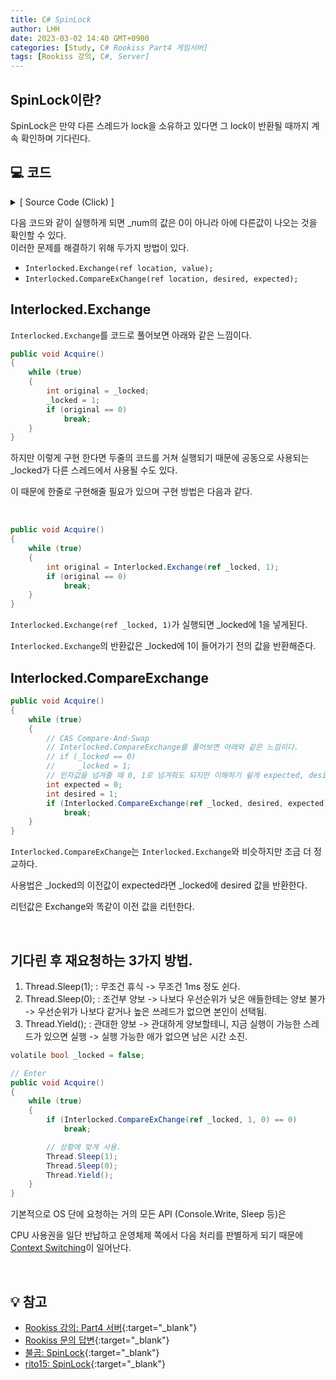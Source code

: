 ```yaml
---
title: C# SpinLock
author: LHH
date: 2023-03-02 14:40 GMT+0900
categories: [Study, C# Rookiss Part4 게임서버]
tags: [Rookiss 강의, C#, Server]
---
```


## SpinLock이란?
SpinLock은 만약 다른 스레드가 lock을 소유하고 있다면 그 lock이 반환될 때까지 계속 확인하며 기다린다.

## 💻 코드

<details>
<summary> [ Source Code (Click) ] </summary>
<div markdown="1">

```cs
class SpinLock
{
    volatile bool _locked = false;

    // Enter
    public void Acquire()
    {
        // 잠김이 풀리기를 기다린다.
        while (_locked == true)
        {
            
        }

        // 내꺼!
        _locked = true;
    }

    // Exit
    public void Release()
    {
        _locked = false;
    }
}

class Program
{
    static int _num = 0;
    static SpinLock _lock = new SpinLock();

    static void Thread_1()
    {
        for(int i=0; i<100000; i++)
        {
            _lock.Acquire();
            _num++;
            _lock.Release();
        }
    }

    static void Thread_2()
    {
        for (int i = 0; i < 100000; i++)
        {
            _lock.Acquire();
            _num--;
            _lock.Release();
        }
    }

    static void Main(string[] args)
    {
        Task t1 = new Task(Thread_1);
        Task t2 = new Task(Thread_2);

        t1.Start();
        t2.Start();

        Task.WaitAll(t1, t2);

        Console.WriteLine(_num);
    }
}
```

</div>
</details>

다음 코드와 같이 실행하게 되면 _num의 값은 0이 아니라 아에 다른값이 나오는 것을 확인할 수 있다. <br>
이러한 문제를 해결하기 위해 두가지 방법이 있다.
- `Interlocked.Exchange(ref location, value);`
- `Interlocked.CompareExChange(ref location, desired, expected);`


## Interlocked.Exchange
`Interlocked.Exchange`를 코드로 풀어보면 아래와 같은 느낌이다. <br>
```cs
public void Acquire()
{
    while (true)
    {
        int original = _locked;
        _locked = 1;
        if (original == 0)
            break;
    }
}
```
하지만 이렇게 구현 한다면 두줄의 코드를 거쳐 실행되기 때문에 공동으로 사용되는 _locked가 다른 스레드에서 사용될 수도 있다.

이 때문에 한줄로 구현해줄 필요가 있으며 구현 방법은 다음과 같다.

<br>

```cs
public void Acquire()
{
    while (true)
    {
        int original = Interlocked.Exchange(ref _locked, 1);
        if (original == 0)
            break;
    }
}
```
`Interlocked.Exchange(ref _locked, 1)`가 실행되면 _locked에 1을 넣게된다.

`Interlocked.Exchange`의 반환값은 _locked에 1이 들어가기 전의 값을 반환해준다.

## Interlocked.CompareExchange
```cs
public void Acquire()
{
    while (true)
    {
        // CAS Compare-And-Swap
        // Interlocked.CompareExchange를 풀어보면 아래와 같은 느낌이다.
        // if (_locked == 0)
        //     _locked = 1;
        // 인자값을 넘겨줄 때 0, 1로 넘겨줘도 되지만 이해하기 슆게 expected, desired를 선언했다.
        int expected = 0;
        int desired = 1;
        if (Interlocked.CompareExchange(ref _locked, desired, expected) == expected)
            break;
    }
}
```
`Interlocked.CompareExChange`는 `Interlocked.Exchange`와 비슷하지만 조금 더 정교하다.

사용법은 _locked의 이전값이 expected라면 _locked에 desired 값을 반환한다.

리턴값은 Exchange와 똑같이 이전 값을 리턴한다.

<br>

## 기다린 후 재요청하는 3가지 방법.
1. Thread.Sleep(1); : 무조건 휴식 -> 무조건 1ms 정도 쉰다.
2. Thread.Sleep(0); : 조건부 양보 -> 나보다 우선순위가 낮은 애들한테는 양보 불가 -> 우선순위가 나보다 같거나 높은 쓰레드가 없으면 본인이 선택됨.
3. Thread.Yield(); : 관대한 양보 -> 관대하게 양보할테니, 지금 실행이 가능한 스레드가 있으면 실행 -> 실행 가능한 애가 없으면 남은 시간 소진.

```cs
volatile bool _locked = false;

// Enter
public void Acquire()
{
    while (true)
    {
        if (Interlocked.CompareExChange(ref _locked, 1, 0) == 0)
            break;

        // 상황에 맞게 사용.
        Thread.Sleep(1); 
        Thread.Sleep(0); 
        Thread.Yield();       
    }
}
```
기본적으로 OS 단에 요청하는 거의 모든 API (Console.Write, Sleep 등)은

CPU 사용권을 일단 반납하고 운영체제 쪽에서 다음 처리를 판별하게 되기 때문에 [Context Switching](/posts/CSharp-컨텍스트-스위칭과-Event/)이 일어난다.

<br>

## 💡 참고
- [Rookiss 강의: Part4 서버](https://www.inflearn.com/course/%EC%9C%A0%EB%8B%88%ED%8B%B0-mmorpg-%EA%B0%9C%EB%B0%9C-part4){:target="_blank"}
- [Rookiss 문의 답변](https://www.inflearn.com/questions/36808/sleep%EA%B3%BC-context-switching%EC%97%90-%EB%8C%80%ED%95%B4){:target="_blank"}
- [불곰: SpinLock](https://brownbears.tistory.com/45){:target="_blank"}
- [rito15: SpinLock](https://rito15.github.io/posts/03-cs-spinlock/){:target="_blank"}